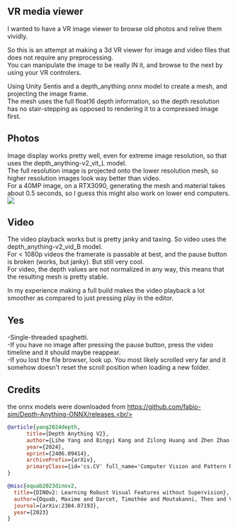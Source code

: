 ## VR media viewer
I wanted to have a VR image viewer to browse old photos and relive them vividly.<br/>

So this is an attempt at making a 3d VR viewer for image and video files that does not require any preprocessing.<br/>
You can manipulate the image to be really IN it, and browse to the next by using your VR controlers.<br/>

Using Unity Sentis and a depth_anything onnx model to create a mesh, and projecting the image frame.<br/>
The mesh uses the full float16 depth information, so the depth resolution has no stair-stepping as opposed to rendering it to a compressed image first.<br/>

## Photos
Image display works pretty well, even for extreme image resolution, so that uses the depth_anything-v2_vit_L model.<br/>
The full resolution image is projected onto the lower resolution mesh, so higher resolution images look way better than video.<br/>
For a 40MP image, on a RTX3090, generating the mesh and material takes about 0.5 seconds, so I guess this might also work on lower end computers.<br/>
<img src="./chalet.gif"/>

## Video
The video playback works but is pretty janky and taxing. So video uses the depth_anything-v2_vid_B model.<br/>
For < 1080p videos the framerate is passable at best, and the pause button is broken (works, but janky). But still very cool.<br/>
For video, the depth values are not normalized in any way, this means that the resulting mesh is pretty stable.<br/>

In my experience making a full build makes the video playback a lot smoother as compared to just pressing play in the editor.<br/>

## Yes
-Single-threaded spaghetti.<br/>
-If you have no image after pressing the pause button, press the video timeline and it should maybe reappear.<br/>
-If you lost the file browser, look up. You most likely scrolled very far and it somehow doesn't reset the scroll position when loading a new folder.<br/>

## Credits

the onnx models were downloaded from https://github.com/fabio-sim/Depth-Anything-ONNX/releases.<br/>

```bibtex
@article{yang2024depth,
      title={Depth Anything V2}, 
      author={Lihe Yang and Bingyi Kang and Zilong Huang and Zhen Zhao and Xiaogang Xu and Jiashi Feng and Hengshuang Zhao},
      year={2024},
      eprint={2406.09414},
      archivePrefix={arXiv},
      primaryClass={id='cs.CV' full_name='Computer Vision and Pattern Recognition' is_active=True alt_name=None in_archive='cs' is_general=False description='Covers image processing, computer vision, pattern recognition, and scene understanding. Roughly includes material in ACM Subject Classes I.2.10, I.4, and I.5.'}
}
```

```bibtex
@misc{oquab2023dinov2,
  title={DINOv2: Learning Robust Visual Features without Supervision},
  author={Oquab, Maxime and Darcet, Timothée and Moutakanni, Theo and Vo, Huy V. and Szafraniec, Marc and Khalidov, Vasil and Fernandez, Pierre and Haziza, Daniel and Massa, Francisco and El-Nouby, Alaaeldin and Howes, Russell and Huang, Po-Yao and Xu, Hu and Sharma, Vasu and Li, Shang-Wen and Galuba, Wojciech and Rabbat, Mike and Assran, Mido and Ballas, Nicolas and Synnaeve, Gabriel and Misra, Ishan and Jegou, Herve and Mairal, Julien and Labatut, Patrick and Joulin, Armand and Bojanowski, Piotr},
  journal={arXiv:2304.07193},
  year={2023}
}
```
